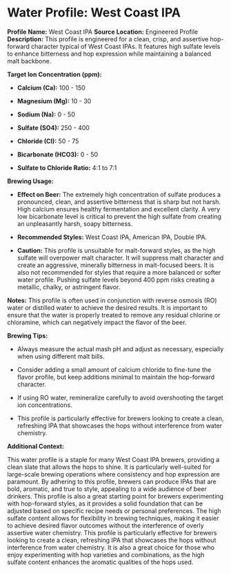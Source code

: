 # Water Profile: West Coast IPA

**Profile Name:** West Coast IPA
**Source Location:** Engineered Profile
**Description:** This profile is engineered for a clean, crisp, and assertive hop-forward character typical of West Coast IPAs. It features high sulfate levels to enhance bitterness and hop expression while maintaining a balanced malt backbone.

**Target Ion Concentration (ppm):**

* **Calcium (Ca):** 100 - 150

* **Magnesium (Mg):** 10 - 30

* **Sodium (Na):** 0 - 50

* **Sulfate (SO4):** 250 - 400

* **Chloride (Cl):** 50 - 75

* **Bicarbonate (HCO3):** 0 - 50

* **Sulfate to Chloride Ratio:** 4:1 to 7:1

**Brewing Usage:**

* **Effect on Beer:** The extremely high concentration of sulfate produces a pronounced, clean, and assertive bitterness that is sharp but not harsh. High calcium ensures healthy fermentation and excellent clarity. A very low bicarbonate level is critical to prevent the high sulfate from creating an unpleasantly harsh, soapy bitterness.

* **Recommended Styles:** West Coast IPA, American IPA, Double IPA.

* **Caution:** This profile is unsuitable for malt-forward styles, as the high sulfate will overpower malt character. It will suppress malt character and create an aggressive, minerally bitterness in malt-focused beers. It is also not recommended for styles that require a more balanced or softer water profile. Pushing sulfate levels beyond 400 ppm risks creating a metallic, chalky, or astringent flavor.

**Notes:** This profile is often used in conjunction with reverse osmosis (RO) water or distilled water to achieve the
desired results.
It is important to ensure that the water is properly treated to remove any residual chlorine or chloramine, which can negatively impact the flavor of the beer.

**Brewing Tips:**

* Always measure the actual mash pH and adjust as necessary, especially when using different malt bills.

* Consider adding a small amount of calcium chloride to fine-tune the flavor profile, but keep additions minimal to maintain the hop-forward character.

* If using RO water, remineralize carefully to avoid overshooting the target ion concentrations.

* This profile is particularly effective for brewers looking to create a clean, refreshing IPA that showcases the hops without interference from water chemistry.

**Additional Context:**

This water profile is a staple for many West Coast IPA brewers, providing a clean slate that allows the hops to shine. It is particularly well-suited for large-scale brewing operations where consistency and hop expression are paramount. By adhering to this profile, brewers can produce IPAs that are bold, aromatic, and true to style, appealing to a wide audience of beer drinkers.
This profile is also a great starting point for brewers experimenting with hop-forward styles, as it provides a solid foundation that can be adjusted based on specific recipe needs or personal preferences. The high sulfate content allows for flexibility in brewing techniques, making it easier to achieve desired flavor outcomes without the interference of overly assertive water chemistry.
This profile is particularly effective for brewers looking to create a clean, refreshing IPA that showcases the hops without interference from water chemistry. It is also a great choice for those who enjoy experimenting with hop varieties and combinations, as the high sulfate content enhances the aromatic qualities of the hops used.
